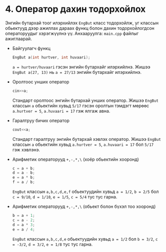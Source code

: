 # 4. Оператор дахин тодорхойлох

Энгийн бутархай тоог илэрхийлэх `EngBut` класс тодорхойлж, уг классын обьектууд дээр ажиллах дараах функц болон дахин тодорхойлогдсон операторуудыг хэрэгжүүлнэ үү.
Анхааруулга: `main.cpp` файлыг ажиглаарай.

  * Байгуулагч функц
    ```C
    EngBut a(int hurtver, int huvaari);
    ```
    `a = hurtver/huvaari` гэсэн энгийн бутархайг илэрхийлнэ. Жишээ `EngBut a(27, 13)` нь `a = 27/13` энгийн бутархайг илэрхийлнэ.

  * Оролтоос унших оператор
    ```C
    cin>>a;
    ```
    Стандарт оролтоос энгийн бутархай унших оператор. Жишээ `EngBut` классын `a` обьектийн хувьд `5/17` гэсэн оролтын тэмдэгт мөрөөс `a.hurtver = 5`, `a.huvaari = 17` гэж ялгаж авна.
  * Гаралтруу бичих оператор
    ```C
    cout<<a;
    ```
    Стандарт гаралтруу энгийн бутархай хэвлэх оператор. Жишээ `EngBut` классын `a` обьектийн хувьд `a.hurtver = 5`, `a.huvaari = 17` бол `5/17` гэж хэвлэнэ.
  * Арифметик операторууд `+,-,*,\` (хоёр обьектийн хооронд)
    ```C
    c = a + b;
    d = a - b;
    e = a * b;
    f = a / b;
    ```
    `EngBut` классын `a,b,c,d,e,f` обьектуудийн хувьд `а = 1/2`, `b = 2/5` бол `c = 9/10`, `d = 1/10`, `e = 1/5`, `c = 5/4` тус тус гарна.
  * Арифметик операторууд `+,-,*,\` (обьект болон бүхэл тоо хооронд)
    ```C
    b = a + 1;
    c = a - 2;
    d = a * 3;
    e = a / 4;
    ```
    `EngBut` классын `a,b,c,d,e` обьектуудийн хувьд `а = 1/2` бол `b = 3/2`, `c = -3/2`, `d = 3/2`, `e = 1/8` тус тус гарна.
